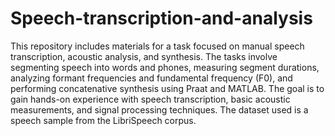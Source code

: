 # Speech-transcription-and-analysis

This repository includes materials for a task focused on manual speech transcription, acoustic analysis, and synthesis. The tasks involve segmenting speech into words and phones, measuring segment durations, analyzing formant frequencies and fundamental frequency (F0), and performing concatenative synthesis using Praat and MATLAB. The goal is to gain hands-on experience with speech transcription, basic acoustic measurements, and signal processing techniques. The dataset used is a speech sample from the LibriSpeech corpus.
